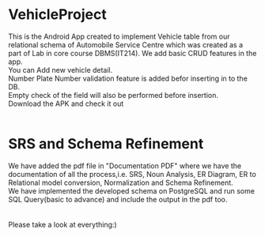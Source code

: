 # VehicleProject

This is the Android App created to implement Vehicle table from our relational schema of Automobile Service Centre which was created as a part of Lab in core course DBMS(IT214).
We add basic CRUD features in the app.<br />
  You can Add new vehicle detail.<br />
  Number Plate Number validation feature is added befor inserting in to the DB.<br />
  Empty check of the field will also be performed before insertion.<br />
Download the APK and check it out<br /><br />
# SRS and Schema Refinement
We have added the pdf file in "Documentation PDF" where we have the documentation of all the process,i.e. SRS, Noun Analysis, ER Diagram, ER to Relational model conversion, Normalization and Schema Refinement.<br />
We have implemented the developed schema on PostgreSQL and run some SQL Query(basic to advance) and include the output in the pdf too.<br /><br /><br />Please take a look at everything:) 

  
